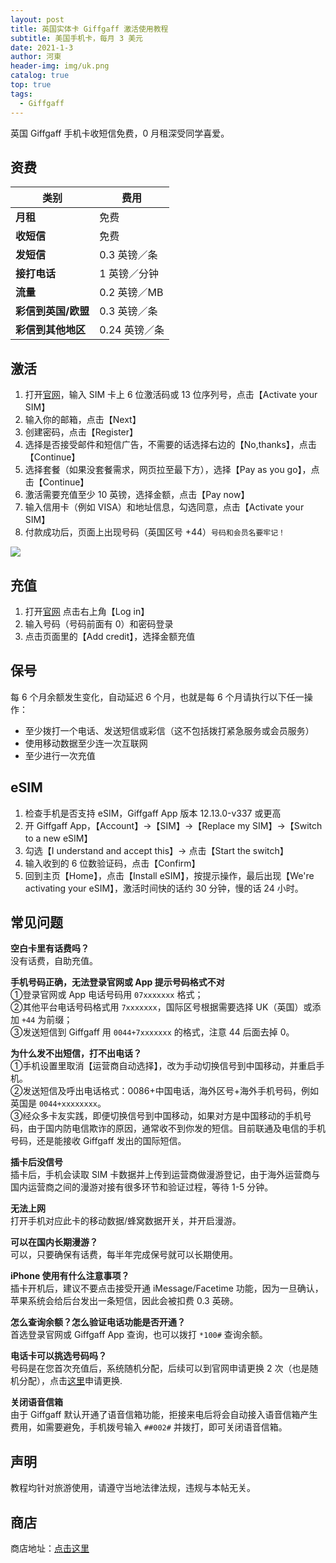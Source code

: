 ```yaml
---
layout: post
title: 英国实体卡 Giffgaff 激活使用教程
subtitle: 美国手机卡，每月 3 美元
date: 2021-1-3
author: 河東
header-img: img/uk.png
catalog: true
top: true
tags:
  - Giffgaff
---
```


英国 Giffgaff 手机卡收短信免费，0 月租深受同学喜爱。

## 资费
|   类别  | 费用  |
|  ----  | ----  |
| **月租**  |  免费 |
|  **收短信**  | 免费 |
|  **发短信**       |   0.3 英镑／条   |
|  **接打电话**       |   1 英镑／分钟   |
|     **流量**    | 0.2 英镑／MB    |
|   **彩信到英国/欧盟**      |   0.3 英镑／条   |
|    **彩信到其他地区**     |   0.24 英镑／条   |


## 激活
1. 打开[官网](https://www.giffgaff.com/activate)，输入 SIM 卡上 6 位激活码或 13 位序列号，点击【Activate your SIM】
2. 输入你的邮箱，点击【Next】
3. 创建密码，点击【Register】
4. 选择是否接受邮件和短信广告，不需要的话选择右边的【No,thanks】，点击【Continue】
5. 选择套餐（如果没套餐需求，网页拉至最下方），选择【Pay as you go】，点击【Continue】
6. 激活需要充值至少 10 英镑，选择金额，点击【Pay now】
7. 输入信用卡（例如 VISA）和地址信息，勾选同意，点击【Activate your SIM】
8. 付款成功后，页面上出现号码（英国区号 +44）`号码和会员名要牢记！`

![](https://i.imgur.com/xbNyy4g.png)

## 充值
1. 打开[官网](https://www.giffgaff.com) 点击右上角【Log in】
2. 输入号码（号码前面有 0）和密码登录
3. 点击页面里的【Add credit】，选择金额充值

## 保号
每 6 个月余额发生变化，自动延迟 6 个月，也就是每 6 个月请执行以下任一操作：
- 至少拨打一个电话、发送短信或彩信（这不包括拨打紧急服务或会员服务）
- 使用移动数据至少连一次互联网
- 至少进行一次充值


## eSIM
1. 检查手机是否支持 eSIM，Giffgaff App 版本 12.13.0-v337 或更高
2. 开 Giffgaff App，【Account】→【SIM】→【Replace my SIM】→【Switch to a new eSIM】
3. 勾选【I understand and accept this】→ 点击【Start the switch】
4. 输入收到的 6 位数验证码，点击【Confirm】
5. 回到主页【Home】，点击【Install eSIM】，按提示操作，最后出现【We're activating your eSIM】，激活时间快的话约 30 分钟，慢的话 24 小时。

## 常见问题

**空白卡里有话费吗？**\
没有话费，自助充值。

**手机号码正确，无法登录官网或 App 提示号码格式不对**\
①登录官网或 App 电话号码用 `07xxxxxxx` 格式；\
②其他平台电话号码格式用 `7xxxxxxx`，国际区号根据需要选择 UK（英国）或添加 `+44` 为前缀；\
③发送短信到 Giffgaff 用 `0044+7xxxxxxx` 的格式，注意 44 后面去掉 0。

**为什么发不出短信，打不出电话？**\
①手机设置里取消【运营商自动选择】，改为手动切换信号到中国移动，并重启手机。\
②发送短信及呼出电话格式：0086+中国电话，海外区号+海外手机号码，例如英国是 `0044+xxxxxxxx`。\
③经众多卡友实践，即便切换信号到中国移动，如果对方是中国移动的手机号码，由于国内防电信欺诈的原因，通常收不到你发的短信。目前联通及电信的手机号码，还是能接收 Giffgaff 发出的国际短信。

**插卡后没信号**\
插卡后，手机会读取 SIM 卡数据并上传到运营商做漫游登记，由于海外运营商与国内运营商之间的漫游对接有很多环节和验证过程，等待 1-5 分钟。

**无法上网**\
打开手机对应此卡的移动数据/蜂窝数据开关，并开启漫游。

**可以在国内长期漫游？**\
可以，只要确保有话费，每半年完成保号就可以长期使用。

**iPhone 使用有什么注意事项？**\
插卡开机后，建议不要点击接受开通 iMessage/Facetime 功能，因为一旦确认，苹果系统会给后台发出一条短信，因此会被扣费 0.3 英磅。

**怎么查询余额？怎么验证电话功能是否开通？**\
首选登录官网或 Giffgaff App 查询，也可以拨打 `*100#` 查询余额。

**电话卡可以挑选号码吗？**\
号码是在您首次充值后，系统随机分配，后续可以到官网申请更换 2 次（也是随机分配），点击[这里](https://www.giffgaff.com/auth/login?redirect=%2Fprofile%2Fdetails%2Fgetnumber)申请更换.

**关闭语音信箱**\
由于 Giffgaff 默认开通了语音信箱功能，拒接来电后将会自动接入语音信箱产生费用，如需要避免，手机拨号输入 `##002#` 并拨打，即可关闭语音信箱。

## 声明

教程均针对旅游使用，请遵守当地法律法规，违规与本帖无关。


## 商店

商店地址：[点击这里](https://ssnhd.github.io/2023/03/19/store/)
